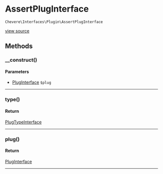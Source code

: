 # AssertPlugInterface

`Chevere\Interfaces\Plugin\AssertPlugInterface`

[view source](https://github.com/chevere/chevere/blob/master//home/rodolfo/git/chevere/chevere/interfaces/Plugin/AssertPlugInterface.php)

## Methods

### __construct()

#### Parameters

- [PlugInterface](./PlugInterface.md) `$plug`

---

### type()

#### Return

[PlugTypeInterface](./PlugTypeInterface.md)

---

### plug()

#### Return

[PlugInterface](./PlugInterface.md)

---

